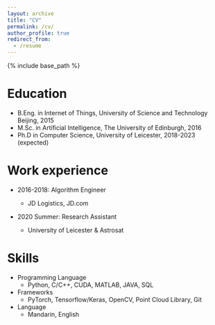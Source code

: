 ```yaml
---
layout: archive
title: "CV"
permalink: /cv/
author_profile: true
redirect_from:
  - /resume
---
```


{% include base_path %}

Education
======
* B.Eng. in Internet of Things, University of Science and Technology Beijing, 2015
* M.Sc. in Artificial Intelligence, The University of Edinburgh, 2016
* Ph.D in Computer Science, University of Leicester, 2018-2023 (expected)

Work experience
======
* 2016-2018: Algorithm Engineer
  * JD Logistics, JD.com

* 2020 Summer: Research Assistant
  * University of Leicester & Astrosat

  
Skills
======
* Programming Language
  * Python, C/C++, CUDA, MATLAB, JAVA, SQL
* Frameworks
  * PyTorch, Tensorflow/Keras, OpenCV, Point Cloud Library, Git
* Language
  * Mandarin, English
  
<!---  
Professional Service
======
* Reviewer of:
  * Conference: ICRA2019, ICRA2020, BMVC2019, BMVC2020, CVPR2020, CVPR2021, ACCV2020, WACV2021
  * Journals: IEEE Access, IEEE Transaction on Human-Machine System, EURASIP Journal on Advances in Signal Processing, Signal Processing: Image Communication, Computers in Biology and Medicine, BioMed Research International.
* Workshop Organizer:
  * 1st Workshop for Sino-UK to Promote the Development and Application of Artificial Intelligence (Leicester, 12th Jun 2019,)
  * Winter Seminar on Data Science (Leicester, 11th Dec 2019)
-->
